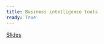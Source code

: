 ```yaml
---
title: Business intelligence tools
ready: True
---
```


[Slides](https://drive.google.com/open?id=0Bw7K3CzEHr7bVl8tT3lRaUVNWnQ1SF9LYVB2NjZySzJmbEVr)
